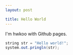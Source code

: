 ```yaml
---
layout: post

title: Hello World
---
```


I'm hwkoo with Github pages.

```java
string str = "Hello world!";
system.out.pringln(str);
```
